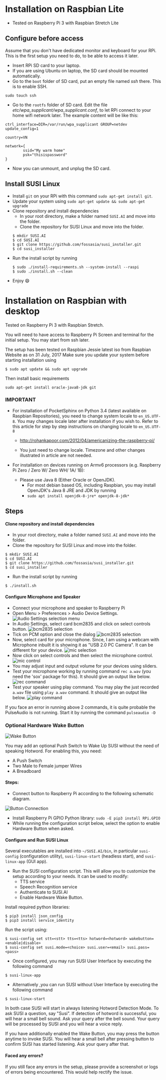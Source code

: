 # Installation on Raspbian Lite

- Tested on Raspberry Pi 3 with Raspbian Stretch Lite

## Configure before access

Assume that you don't have dedicated monitor and keyboard for your RPi. This is the first setup you need to do, to be able to access it later.

- Insert RPi SD card to your laptop.
- If you are using Ubuntu on laptop, the SD card should be mounted automatically.
- Go to the `boot` folder of SD card, put an empty file named _ssh_ there. This is to enable SSH.

```
sudo touch ssh
```
- Go to the `rootfs` folder of SD card. Edit the file _etc/wpa_supplicant/wpa_supplicant.conf_, to let RPi connect to your home wifi network later. The example content will be like this:

```
ctrl_interface=DIR=/var/run/wpa_supplicant GROUP=netdev
update_config=1

country=VN

network={
        ssid="My warm home"
        psk="thisispassword"
}
```
- Now you can unmount, and unplug the SD card.

## Install SUSI Linux

- Install `git` on your RPi with this command `sudo apt-get install git`.
- Update your system using `sudo apt-get update && sudo apt-get upgrade `
- Clone repository and install dependencies
    - In your root directory, make a folder named `SUSI.AI` and move into the folder.
    - Clone the repository for SUSI Linux and move into the folder.
    ```
    $ mkdir SUSI.AI
    $ cd SUSI.AI
    $ git clone https://github.com/fossasia/susi_installer.git
    $ cd susi_installer
    ```
- Run the install script by running
    ```
    $ sudo ./install-requirements.sh --system-install --raspi
    $ sudo ./install.sh --clean
    ```
- Enjoy :smile:


# Installation on Raspbian with desktop

Tested on Raspberry Pi 3 with Raspbian Stretch.

You will need to have access to Raspberry Pi Screen and terminal for the initial setup.
You may start from ssh later.

The setup has been tested on Raspbian Jessie latest iso from Raspbian Website as on 31 July, 2017
Make sure you update your system before starting installation using
```
$ sudo apt update && sudo apt upgrade
```
Then install basic requirements
```
sudo apt-get install oracle-java8-jdk git
```


### IMPORTANT

- For installation of PocketSphinx on Python 3.4 (latest available on Raspbian Repositories), you need to change
system locale to ```en_US.UTF-8```. You may changes locale later after installation if you wish to.
Refer to this article for step by step instructions on changing locale to ```en_US.UTF-8```

    - http://rohankapoor.com/2012/04/americanizing-the-raspberry-pi/

    - You just need to change locale. Timezone and other changes illustrated in article are not needed.
- For installation on devices running on Armv6 processors (e.g. Raspberry Pi Zero / Zero W/ Zero WH/ 1A/ 1B):
    - Please use Java 8 (Either Oracle or OpenJDK).
        - For most debian based OS, including Raspbian, you may install OpenJDK's Java 8 JRE and JDK by running
        - `sudo apt install openjdk-8-jre* openjdk-8-jdk*`

## Steps

#### Clone repository and install dependencies
- In your root directory, make a folder named `SUSI.AI` and move into the folder.
- Clone the repository for SUSI Linux and move into the folder.
```
$ mkdir SUSI.AI
$ cd SUSI.AI
$ git clone https://github.com/fossasia/susi_installer.git
$ cd susi_installer
```
- Run the install script by running
```
$ ./install.sh
```

#### Configure Microphone and Speaker
- Connect your microphone and speaker to Raspberry Pi
- Open Menu > Preferences > Audio Device Settings.
![Audio Settings selection menu](./images/menu-audio-settings.png)
- In Audio Settings, select card bcm2835 and click on select controls button.
![bcm2835 selection](./images/bcm2835-no-controls.png)
- Tick on PCM option and close the dialog
![bcm2835 selection](./images/pcm-select.png)
- Now, select card for your microphone. Since, I am using a webcam with Microphone inbuilt it
is showing it as "USB 2.0 PC Camera". It can be different for your device.
![mic selection](./images/select-mic-card.png)
- Now click on select controls and then select the microphone control.
![mic control](./images/enable-mic.png)
- You may adjust input and output volume for your devices using sliders.
- Test your microphone working by running command ```rec a.wav``` (you need the 'sox' package for this). It should give an output like below.
![rec command](./images/rec-command.png)
- Test your speaker using play command. You may play the just recorded ```a.wav``` file using
```play a.wav``` command. It should give an output like below.
![play command](./images/play-command.png)

If you face an error in running above 2 commands, it is quite probable the PulseAudio is not running.
Start it by running the command
```pulseaudio -D```

### Optional Hardware Wake Button
![Wake Button](images/pi_button.jpg)

You may add an optional Push Switch to Wake Up SUSI without the need of speaking Hotword.
For enabling this, you need:
- A Push Switch
- Two Male to Female jumper Wires
- A Breadboard

#### Steps:
- Connect button to Raspberry Pi according to the following schematic diagram.

![Button Connection](images/connection.png)
- Install Raspberry Pi GPIO Python library: ```sudo -E pip3 install RPi.GPIO```
- While running the configuration script below, select the option to enable Hardware Button when
asked.

#### Configure and Run SUSI Linux

Several executables are installed into `~/SUSI.AI/bin`, in particular
`susi-config` (configuration utility), `susi-linux-start` (headless start),
and `susi-linux-app` (GUI app).

- Run the SUSI configuration script. This will allow you to customize the
setup according to your needs. It can be used to modify:
    - TTS service
    - Speech Recognition service
    - Authenticate to SUSI.AI
    - Enable Hardware Wake Button.

Install required python libraries:
```
$ pip3 install json_config
$ pip3 install service_identity
```    
Run the script using:
```
$ susi-config set stt=<stt> tts=<tts> hotword=<hotword> wakebutton=<enable|disable>
$ susi-config set susi.mode=<choice> susi.user=<email> susi.pass=<pass>
```
- Once configured, you may run SUSI User Interface by executing the following command
```
$ susi-linux-app
```
- Alternatively ,you can run SUSI without User Interface by executing the following command
```
$ susi-linux-start
```
In both case SUSI will start in always listening Hotword Detection Mode. To ask SUSI a question, say "Susi". If detection of
hotword is successful, you will hear a small bell sound. Ask your query after the bell sound. Your query will be
processed by SUSI and you will hear a voice reply.

If you have additionally enabled the Wake Button, you may press the button anytime to invoke SUSI. You will hear a small
bell after pressing button to confirm SUSI has started listening. Ask your query after that.

#### Faced any errors?

If you still face any errors in the setup, please provide a screenshot or logs of errors being encountered.
This would help rectify the issue.
